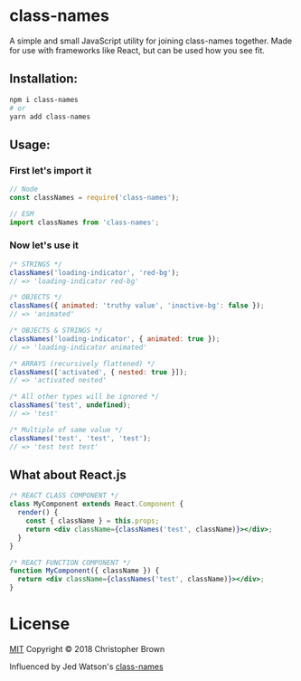 # class-names
A simple and small JavaScript utility for joining class-names together. Made for use with frameworks like React, but can be used how you see fit.

## **Installation:**
```bash
npm i class-names
# or
yarn add class-names
```

## **Usage:**

### First let's import it
```js
// Node
const classNames = require('class-names');

// ESM
import classNames from 'class-names';
```

### Now let's use it
```js
/* STRINGS */
classNames('loading-indicator', 'red-bg');
// => 'loading-indicator red-bg'

/* OBJECTS */
classNames({ animated: 'truthy value', 'inactive-bg': false });
// => 'animated'

/* OBJECTS & STRINGS */
classNames('loading-indicator', { animated: true });
// => 'loading-indicator animated'

/* ARRAYS (recursively flattened) */
classNames(['activated', { nested: true }]);
// => 'activated nested'

/* All other types will be ignored */
classNames('test', undefined);
// => 'test'

/* Multiple of same value */
classNames('test', 'test', 'test');
// => 'test test test'
```

## What about React.js
```jsx
/* REACT CLASS COMPONENT */
class MyComponent extends React.Component {
  render() {
    const { className } = this.props;
    return <div className={classNames('test', className)}></div>;
  }
}

/* REACT FUNCTION COMPONENT */
function MyComponent({ className }) {
  return <div className={classNames('test', className)}></div>;
}
```

# License
[MIT](https://github.com/ChrisBrownie55/class-names/blob/master/LICENSE) Copyright © 2018 Christopher Brown

Influenced by Jed Watson's [class-names](https://github.com/JedWatson/classnames)
